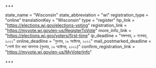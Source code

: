 +++

state_name = "Wisconsin"
state_abbreviation = "wi"
registration_type = "online"
translationKey = "Wisconsin"
type = "register"
hp_link = "https://elections.wi.gov/elections-voting"
registration_link = "https://myvote.wi.gov/en-us/RegisterToVote"
more_info_link = "https://elections.wi.gov/voters/first-time"
ip_deadline = "মঙ্গলবার, ৮ নভেম্বর, ২০২২"
online_deadline = "বুধবার, ১৯ অক্টোবর, ২০২২"
mail_postmarked_deadline = "পোস্ট চিহ্ন করা আবশ্যক (বুধবার, ১৯ অক্টোবর, ২০২২)"
confirm_registration_link = "https://myvote.wi.gov/en-us/MyVoterInfo"

+++